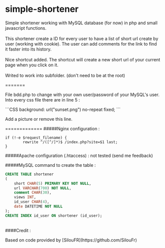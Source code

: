 # simple-shortener

<p>Simple shortener working with MySQL database (for now) in php and small javascript functions.<br /><br />
This shortener create a ID for every user to have a list of short url create by user (working with cookie). The user can add comments for the link to find it faster into its history.<br />
<br/>
Nice shortcut added. The shortcut will create a new short url of your current page when you click on it.<br /><br />
Writed to work into subfolder. (don't need to be at the root)
</p>
=======
<p>
File bdd.php to change with your own user/password of your MySQL's user.<br />
Into every css file there are in line 5 : 
</p>
```CSS
background: url("sunset.png") no-repeat fixed;
```
<p>
Add a picture or remove this line.
</p>

=============
#####Nginx configuration :
```NGINX
if (!-e $request_filename) {
    	rewrite ^/([^/]*)$ /index.php?site=$1 last;
}
```
#####Apache configuration (.htaccess) :
    not tested (send me feedback)

#####MySQL command to create the table :
```SQL
CREATE TABLE shortener
(
    short CHAR(5) PRIMARY KEY NOT NULL,
    url VARCHAR(700) NOT NULL,
    comment CHAR(30),
    views INT,
    id_user CHAR(4),
    date DATETIME NOT NULL
);
CREATE INDEX id_user ON shortener (id_user);
```

<br/>
####Credit :<p>
Based on code provided by [SilouFR](https://github.com/SilouFr)
</p>
